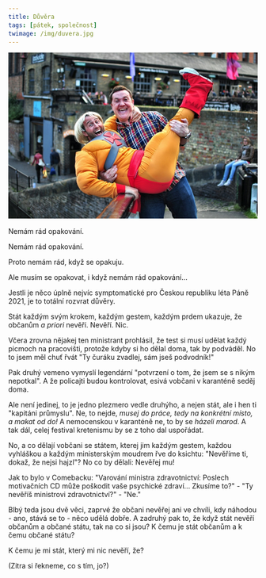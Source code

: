```yaml
---
title: Důvěra
tags: [pátek, společnost]
twimage: /img/duvera.jpg
---
```


![cover](/img/duvera.jpg)

Nemám rád opakování.

Nemám rád opakování.

Proto nemám rád, když se opakuju.

Ale musím se opakovat, i když nemám rád opakování...

Jestli je něco úplně nejvíc symptomatické pro Českou republiku léta Páně 2021, je to totální rozvrat důvěry.

Stát každým svým krokem, každým gestem, každým prdem ukazuje, že občanům _a priori_ nevěří. Nevěří. Nic.

Včera zrovna nějakej ten ministrant prohlásil, že test si musí udělat každý picmoch na pracovišti, protože kdyby si ho dělal doma, tak by podváděl. No to jsem měl chuť řvát "Ty čuráku zvadlej, sám jseš podvodník!" 

Pak druhý vemeno vymyslí legendární "potvrzení o tom, že jsem se s nikým nepotkal". A že policajti budou kontrolovat, esivá vobčani v karanténě seděj doma.

Ale není jedinej, to je jedno plezmero vedle druhýho, a nejen stát, ale i hen ti "kapitáni průmyslu". Ne, to nejde, _musej do práce, tedy na konkrétní místo, a makat od do!_ A nemocenskou v karanténě ne, to by se _házeli marod_. A tak dál, celej festival kretenismu by se z toho dal uspořádat.

No, a co dělají vobčani se státem, kterej jim každým gestem, každou vyhláškou a každým ministerským moudrem řve do ksichtu: "Nevěříme ti, dokaž, že nejsi hajzl"? No co by dělali: Nevěřej mu! 

Jak to bylo v Comebacku: "Varování ministra zdravotnictví: Poslech motivačních CD může poškodit vaše psychické zdraví... Zkusíme to?" - "Ty nevěříš ministrovi zdravotnictví?" - "Ne."

Blbý teda jsou dvě věci, zaprvé že občani nevěřej ani ve chvíli, kdy náhodou - ano, stává se to - něco udělá dobře. A zadruhý pak to, že když stát nevěří občanům a občané státu, tak na co si jsou? K čemu je stát občanům a k čemu občané státu?

K čemu je mi stát, který mi nic nevěří, že?

(Zitra si řekneme, co s tím, jo?)